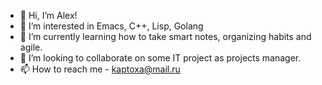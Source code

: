 - 👋 Hi, I’m Alex!
- 👀 I’m interested in Emacs, C++, Lisp, Golang
- 🌱 I’m currently learning how to take smart notes, organizing habits and agile.
- 💞️ I’m looking to collaborate on some IT project as projects manager.
- 📫 How to reach me - kaptoxa@mail.ru

<!---
kaptoxa/kaptoxa is a ✨ special ✨ repository because its `README.md` (this file) appears on your GitHub profile.
You can click the Preview link to take a look at your changes.
--->
